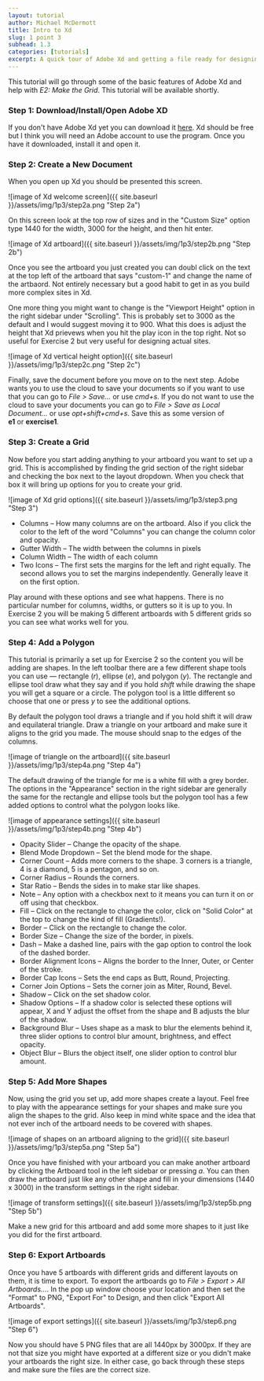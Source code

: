 ```yaml
---
layout: tutorial
author: Michael McDermott
title: Intro to Xd
slug: 1 point 3
subhead: 1.3
categories: [tutorials]
excerpt: A quick tour of Adobe Xd and getting a file ready for designing.
---
```

This tutorial will go through some of the basic features of Adobe Xd and help with  _E2: Make the Grid_. This tutorial will be available shortly.

### <span id="step1">Step 1: Download/Install/Open Adobe XD</span>
If you don't have Adobe Xd yet you can download it [here](https://www.adobe.com/products/xd.html?promoid=PYPVQ3HN&mv=other). Xd should be free but I think you will need an Adobe account to use the program. Once you have it downloaded, install it and open it.

### <span id="step2">Step 2: Create a New Document
When you open up Xd you should be presented this screen.

![image of Xd welcome screen]({{ site.baseurl }}/assets/img/1p3/step2a.png "Step 2a")

On this screen look at the top row of sizes and in the "Custom Size" option type 1440 for the width, 3000 for the height, and then hit enter.

![image of Xd artboard]({{ site.baseurl }}/assets/img/1p3/step2b.png "Step 2b")

Once you see the artboard you just created you can doubl click on the text at the top left of the artboard that says "custom-1" and change the name of the artbaord. Not entirely necessary but a good habit to get in as you build more complex sites in Xd.

One more thing you might want to change is the "Viewport Height" option in the right sidebar under "Scrolling". This is probably set to 3000 as the default and I would suggest moving it to 900. What this does is adjust the height that Xd prievews when you hit the play icon in the top right. Not so useful for Exercise 2 but very useful for designing actual sites.

![image of Xd vertical height option]({{ site.baseurl }}/assets/img/1p3/step2c.png "Step 2c")

Finally, save the document before you move on to the next step. Adobe wants you to use the cloud to save your documents so if you want to use that you can go to _File > Save..._ or use _cmd+s_. If you do not want to use the cloud to save your documents you can go to _File > Save as Local Document..._ or use _opt+shift+cmd+s_. Save this as some version of  
**e1** or **exercise1**.

### <span id="step3">Step 3: Create a Grid
Now before you start adding anything to your artboard you want to set up a grid. This is accomplished by finding the grid section of the right sidebar and checking the box next to the layout dropdown. When you check that box it will bring up options for you to create your grid.

![image of Xd grid options]({{ site.baseurl }}/assets/img/1p3/step3.png "Step 3")

* Columns – How many columns are on the artboard. Also if you click the color to the left of the word "Columns" you can change the column color and opacity.
* Gutter Width – The width between the columns in pixels
* Column Width – The width of each column
* Two Icons – The first sets the margins for the left and right equally. The second allows you to set the margins independently. Generally leave it on the first option.

Play around with these options and see what happens. There is no particular number for columns, widths, or gutters so it is up to you. In Exercise 2 you will be making 5 different artboards with 5 different grids so you can see what works well for you.

### <span id="step4">Step 4: Add a Polygon
This tutorial is primarily a set up for Exercise 2 so the content you will be adding are shapes. In the left toolbar there are a few different shape tools you can use &mdash; rectangle (_r_), ellipse (_e_), and polygon (_y_). The rectangle and ellipse tool draw what they say and if you hold _shift_ while drawing the shape you will get a square or a circle. The polygon tool is a little different so choose that one or press _y_ to see the additional options.

By default the polygon tool draws a triangle and if you hold shift it will draw and equilateral triangle. Draw a triangle on your artboard and make sure it aligns to the grid you made. The mouse should snap to the edges of the columns.

![image of triangle on the artboard]({{ site.baseurl }}/assets/img/1p3/step4a.png "Step 4a")

The default drawing of the triangle for me is a white fill with a grey border. The options in the "Appearance" section in the right sidebar are generally the same for the rectangle and ellipse tools but the polygon tool has a few added options to control what the polygon looks like.

![image of appearance settings]({{ site.baseurl }}/assets/img/1p3/step4b.png "Step 4b")

* Opacity Slider – Change the opacity of the shape.
* Blend Mode Dropdown – Set the blend mode for the shape.
* Corner Count – Adds more corners to the shape. 3 corners is a triangle, 4 is a diamond, 5 is a pentagon, and so on.
* Corner Radius – Rounds the corners.
* Star Ratio – Bends the sides in to make star like shapes.
* Note – Any option with a checkbox next to it means you can turn it on or off using that checkbox.
* Fill – Click on the rectangle to change the color, click on "Solid Color" at the top to change the kind of fill (Gradients!).
* Border – Click on the rectangle to change the color.
* Border Size – Change the size of the border, in pixels.
* Dash – Make a dashed line, pairs with the gap option to control the look of the dashed border.
* Border Alignment Icons – Aligns the border to the Inner, Outer, or Center of the stroke.
* Border Cap Icons – Sets the end caps as Butt, Round, Projecting.
* Corner Join Options – Sets the corner join as Miter, Round, Bevel.
* Shadow – Click on the set shadow color.
* Shadow Options – If a shadow color is selected these options will appear, X and Y adjust the offset from the shape and B adjusts the blur of the shadow.
* Background Blur – Uses shape as a mask to blur the elements behind it, three slider options to control blur amount, brightness, and effect opacity.
* Object Blur – Blurs the object itself, one slider option to control blur amount.

### <span id="step5">Step 5: Add More Shapes
Now, using the grid you set up, add more shapes create a layout. Feel free to play with the appearance settings for your shapes and make sure you align the shapes to the grid. Also keep in mind white space and the idea that not ever inch of the artboard needs to be covered with shapes.

![image of shapes on an artboard aligning to the grid]({{ site.baseurl }}/assets/img/1p3/step5a.png "Step 5a")

Once you have finished with your artboard you can make another artboard by clicking the Artboard tool in the left sidebar or pressing _a_. You can then draw the artboard just like any other shape and fill in your dimensions (1440 x 3000) in the transform settings in the right sidebar.

![image of transform settings]({{ site.baseurl }}/assets/img/1p3/step5b.png "Step 5b")

Make a new grid for this artboard and add some more shapes to it just like you did for the first artboard.

### <span id="step6">Step 6: Export Artboards

Once you have 5 artboards with different grids and different layouts on them, it is time to export. To export the artboards go to _File > Export > All Artboards..._. In the pop up window choose your location and then set the "Format" to PNG, "Export For" to Design, and then click "Export All Artboards".

![image of export settings]({{ site.baseurl }}/assets/img/1p3/step6.png "Step 6")

Now you should have 5 PNG files that are all 1440px by 3000px. If they are not that size you might have exported at a different size or you didn't make your artboards the right size. In either case, go back through these steps and make sure the files are the correct size.

